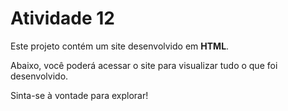 # Atividade 12

Este projeto contém um site desenvolvido em **HTML**.

Abaixo, você poderá acessar o site para visualizar tudo o que foi desenvolvido.

Sinta-se à vontade para explorar!
